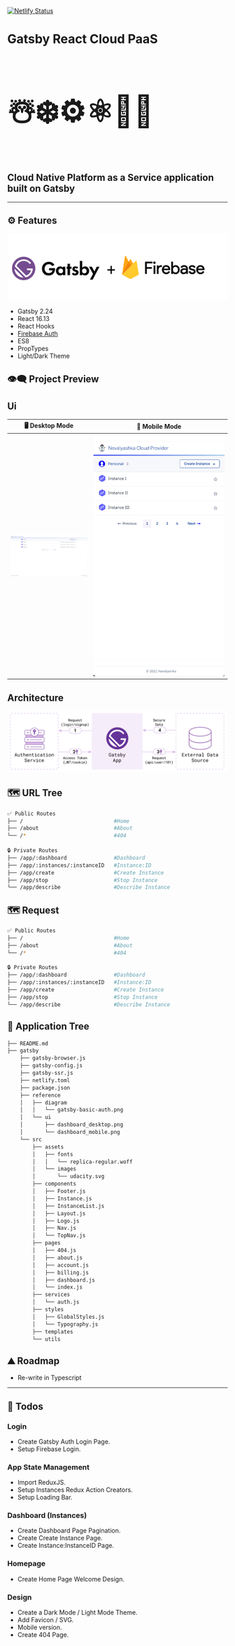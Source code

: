 [![Netlify Status](https://api.netlify.com/api/v1/badges/22d9a6f7-5338-40fb-a84d-542f6b7d2793/deploy-status)](https://app.netlify.com/sites/gatsby-react-cloud-paas/deploys)

# Gatsby React Cloud PaaS

<h3 style="font-size: 5em;">☃️❄️⚙️⚛📶🌐</h3>

## **Cloud Native Platform as a Service application built on Gatsby**

---

## ⚙ Features

![](https://raw.githubusercontent.com/moisestech/gatsby-react-cloud-paas/main/gatsby/reference/diagram/gatsby-firebase-logo.png)

- Gatsby 2.24
- React 16.13
- React Hooks
- [Firebase Auth](https://github.com/marcomelilli/gatsby-firebase-simple-auth)
- ES8
- PropTypes
- Light/Dark Theme

## 👁️‍🗨️ Project Preview

## Ui

|                                                                          🖥️ Desktop Mode                                                                           |                                                                                                  📱 Mobile Mode                                                                                                  |
| :----------------------------------------------------------------------------------------------------------------------------------------------------------------: | :--------------------------------------------------------------------------------------------------------------------------------------------------------------------------------------------------------------: |
| ![](https://raw.githubusercontent.com/moisestech/gatsby-react-cloud-paas/main/gatsby/reference/ui/nevalyashka_cloud_provider_ui_dashboard_desktop_June28_2021.png) | <img src="https://raw.githubusercontent.com/moisestech/gatsby-react-cloud-paas/main/gatsby/reference/ui/nevalyashka_cloud_provider_ui_dashboard_mobile_June28_2021.png" width="500px" style="max-width: 300px"/> |

## Architecture

![](https://raw.githubusercontent.com/moisestech/gatsby-react-cloud-paas/main/gatsby/reference/diagram/gatsby-basic-auth.png)

## 🗺 URL Tree

```bash
✅ Public Routes
├── /                             #Home
├── /about                        #About
└── /*                            #404

🔒 Private Routes
├── /app/:dashboard               #Dashboard
├── /app/:instances/:instanceID   #Instance:ID
├── /app/create                   #Create Instance
├── /app/stop                     #Stop Instance
└── /app/describe                 #Describe Instance
```

## 🗺 Request

```bash
✅ Public Routes
├── /                             #Home
├── /about                        #About
└── /*                            #404

🔒 Private Routes
├── /app/:dashboard               #Dashboard
├── /app/:instances/:instanceID   #Instance:ID
├── /app/create                   #Create Instance
├── /app/stop                     #Stop Instance
└── /app/describe                 #Describe Instance
```

## 🌿 Application Tree

```bash
├── README.md
├── gatsby
    ├── gatsby-browser.js
    ├── gatsby-config.js
    ├── gatsby-ssr.js
    ├── netlify.toml
    ├── package.json
    ├── reference
    │   ├── diagram
    │   │   └── gatsby-basic-auth.png
    │   └── ui
    │       ├── dashboard_desktop.png
    │       └── dashboard_mobile.png
    └── src
        ├── assets
        │   ├── fonts
        │   │   └── replica-regular.woff
        │   └── images
        │       └── udacity.svg
        ├── components
        │   ├── Footer.js
        │   ├── Instance.js
        │   ├── InstanceList.js
        │   ├── Layout.js
        │   ├── Logo.js
        │   ├── Nav.js
        │   └── TopNav.js
        ├── pages
        │   ├── 404.js
        │   ├── about.js
        │   ├── account.js
        │   ├── billing.js
        │   ├── dashboard.js
        │   └── index.js
        ├── services
        │   └── auth.js
        ├── styles
        │   ├── GlobalStyles.js
        │   └── Typography.js
        ├── templates
        └── utils
```

## ⛰️ Roadmap

- Re-write in Typescript

---

## 📝 Todos

### Login

- Create Gatsby Auth Login Page.
- Setup Firebase Login.

### App State Management

- Import ReduxJS.
- Setup Instances Redux Action Creators.
- Setup Loading Bar.

### Dashboard (Instances)

- Create Dashboard Page Pagination.
- Create Create Instance Page.
- Create Instance:InstanceID Page.

### Homepage

- Create Home Page Welcome Design.

### Design

- Create a Dark Mode / Light Mode Theme.
- Add Favicon / SVG.
- Mobile version.
- Create 404 Page.
